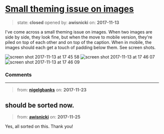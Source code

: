 # [Small theming issue on images](https://github.com/livingstoneonline/livingstoneonline/issues/243)

> state: **closed** opened by: **awisnicki** on: **2017-11-13**

I&#x27;ve come across a small theming issue on images. When two images are side by side, they look fine, but when the move to mobile version, they&#x27;re piled on top of each other and on top of the caption. When in mobile, the images should each get a touch of padding below them. See screen shots.

![screen shot 2017-11-13 at 17 45 58](https://user-images.githubusercontent.com/12518623/32755450-ff1d0e42-c89a-11e7-8b5d-3cc36a71b40a.png)
![screen shot 2017-11-13 at 17 46 07](https://user-images.githubusercontent.com/12518623/32755451-ff409e66-c89a-11e7-8bad-6908e8fc968b.png)
![screen shot 2017-11-13 at 17 46 09](https://user-images.githubusercontent.com/12518623/32755452-ff5d8418-c89a-11e7-9c34-79f47f461fa7.png)




### Comments

---
> from: [**nigelgbanks**](https://github.com/livingstoneonline/livingstoneonline/issues/243#issuecomment-346708376) on: **2017-11-23**

should be sorted now.
---
> from: [**awisnicki**](https://github.com/livingstoneonline/livingstoneonline/issues/243#issuecomment-346941459) on: **2017-11-25**

Yes, all sorted on this. Thank you!
